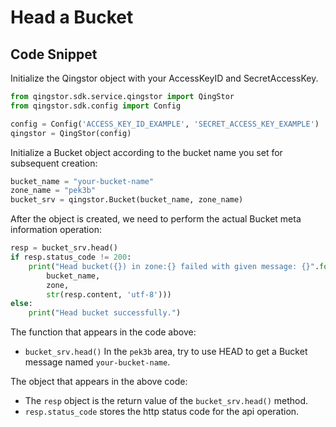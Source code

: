 # Head a Bucket

## Code Snippet

Initialize the Qingstor object with your AccessKeyID and SecretAccessKey.

```python
from qingstor.sdk.service.qingstor import QingStor
from qingstor.sdk.config import Config

config = Config('ACCESS_KEY_ID_EXAMPLE', 'SECRET_ACCESS_KEY_EXAMPLE')
qingstor = QingStor(config)
```

Initialize a Bucket object according to the bucket name you set for subsequent creation:

```python
bucket_name = "your-bucket-name"
zone_name = "pek3b"
bucket_srv = qingstor.Bucket(bucket_name, zone_name)
```

After the object is created, we need to perform the actual Bucket meta information operation:

```python
resp = bucket_srv.head()
if resp.status_code != 200:
    print("Head bucket({}) in zone:{} failed with given message: {}".format(
        bucket_name,
        zone,
        str(resp.content, 'utf-8')))
else:
    print("Head bucket successfully.")
```

The function that appears in the code above:
- `bucket_srv.head()` In the `pek3b` area, try to use HEAD to get a Bucket message named `your-bucket-name`.

The object that appears in the above code:
- The `resp` object is the return value of the `bucket_srv.head()` method.
- `resp.status_code` stores the http status code for the api operation.

